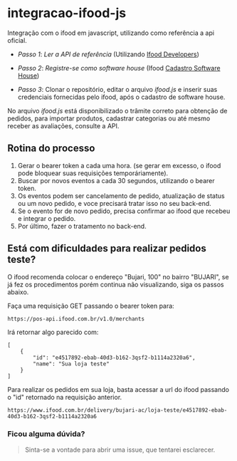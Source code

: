 # integracao-ifood-js
Integração com o ifood em javascript, utilizando como referência a api oficial.

- *Passo 1*: *Ler a API de referência* (Utilizando [Ifood Developers](https://developer.ifood.com.br/reference#autentica%C3%A7%C3%A3o2))

- *Passo 2*: *Registre-se como software house* (Ifood [Cadastro Software House](https://developer.ifood.com.br/page/cadastro-sh))

- *Passo 3*: Clonar o repositório, editar o arquivo *ifood.js* e inserir suas credenciais fornecidas pelo ifood, após o cadastro de software house.

No arquivo *ifood.js* está disponibilizado o trâmite correto para obtenção de pedidos, para importar produtos, cadastrar categorias ou até mesmo receber as avaliações, consulte a API.

## Rotina do processo
1) Gerar o bearer token a cada uma hora. (se gerar em excesso, o ifood pode bloquear suas requisições temporáriamente).
2) Buscar por novos eventos a cada 30 segundos, utilizando o bearer token.
3) Os eventos podem ser cancelamento de pedido, atualização de status ou um novo pedido, e voce precisará tratar isso no seu back-end.
4) Se o evento for de novo pedido, precisa confirmar ao ifood que recebeu e integrar o pedido.
5) Por último, fazer o tratamento no back-end.

## Está com dificuldades para realizar pedidos teste?
O ifood recomenda colocar o endereço "Bujari, 100" no bairro "BUJARI", se já fez os procedimentos porém continua não visualizando, siga os passos abaixo.

Faça uma requisição GET passando o bearer token para:

```
https://pos-api.ifood.com.br/v1.0/merchants

```

Irá retornar algo parecido com:
```
[
    {
        "id": "e4517892-ebab-40d3-b162-3qsf2-b1114a2320a6",
        "name": "Sua loja teste"
    }
]
```

Para realizar os pedidos em sua loja, basta acessar a url do ifood passando o "id" retornado na requisição anterior.
```
https://www.ifood.com.br/delivery/bujari-ac/loja-teste/e4517892-ebab-40d3-b162-3qsf2-b1114a2320a6
```

### Ficou alguma dúvida?
> Sinta-se a vontade para abrir uma issue, que tentarei esclarecer.
